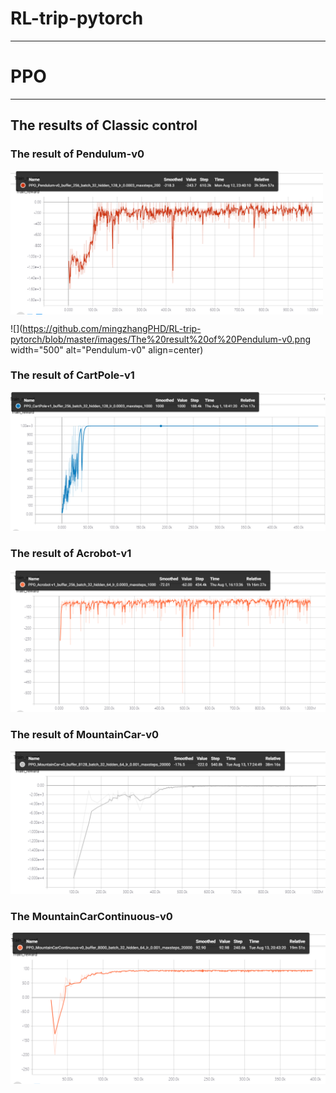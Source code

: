 # RL-trip-pytorch


---

# PPO

---
## The results of Classic control

### The result of Pendulum-v0

<img src="https://github.com/mingzhangPHD/RL-trip-pytorch/blob/master/images/The%20result%20of%20Pendulum-v0.png" width="500" alt="Pendulum-v0" align=center>

![](https://github.com/mingzhangPHD/RL-trip-pytorch/blob/master/images/The%20result%20of%20Pendulum-v0.png width="500" alt="Pendulum-v0" align=center)

### The result of CartPole-v1

![](https://github.com/mingzhangPHD/RL-trip-pytorch/blob/master/images/The%20result%20of%20CartPole-v1.png)

### The result of Acrobot-v1

![](https://github.com/mingzhangPHD/RL-trip-pytorch/blob/master/images/The%20result%20of%20Acrobot-v1.png)

### The result of MountainCar-v0

![](https://github.com/mingzhangPHD/RL-trip-pytorch/blob/master/images/The%20result%20of%20MountainCar-V0.png)

### The MountainCarContinuous-v0

![](https://github.com/mingzhangPHD/RL-trip-pytorch/blob/master/images/The%20result%20of%20MountainCarContinuous-v0.png)

